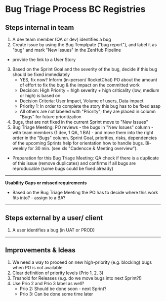 # Bug Triage Process BC Registries 

## Steps internal in team
1. A dev team member (QA or dev) identifies a bug
2. Create issue by using the Bug Templpate ("bug report"), and label it as "bug" and mark "New Issues" in the ZenHub Pipeline
* provide the link to a User Story 
3. Based on the Sprint Goal and the severity of the bug, decide if this bug should be fixed immediately
   - YES, fix now? Inform (in-person/ RocketChat) PO about the amount of effort to fix the bug & the impact on the committed work
   * Decision: High Priority = high severity + high criticality (low, medium or high) is based on 
   * Decision Criteria: User Impact, Volume of users, Data impact  
   * Priority 1: In order to complete the story this bug has to be fixed asap
   * All others are not labeled with "Priority"; they are placed in column "Bugs" for future prioritization
4. Bugs, that are not fixed in the current Sprint move to "New Issues"
5. Bug Triage Meeting: PO reviews - the bugs in "New Issues" column - with team members (1 dev, 1 QA, 1 BA) - and move them into the right order in the "Bugs" column. Sprint Goal, priorities, risks, dependencies of the upcoming Sprints help for orientation how to handle bugs. Bi-weekly for 30 min. (see xls "Cadencce & Meeting overview"). 
* Preparation for this Bug Triage Meeting: QA check if there is a duplicate of this issue (remove duplicates) and confirms if all bugs are reproducable (some bugs could be fixed already) 

----
**Usability Gaps or missed requirements**
* Based on the Bug Triage Meeting the PO has to decide where this work fits into? - assign to a BA?
----


## Steps external by a user/ client
1. A user identifies a bug (in UAT or PROD)


----
## Improvements & Ideas
1. We need a way to proceed on new high-priority (e.g. blocking) bugs when PO is not available
2. Clear definition of priority levels (Prio 1, 2, 3) 
3. Treshold for Releases (e.g. do we move bugs into next Sprint?!) 
4. Use Prio 2 and Prio 3 label as well?
   - Prio 2: Should be done soon - next Sprint?
   - Prio 3: Can be done some time later

